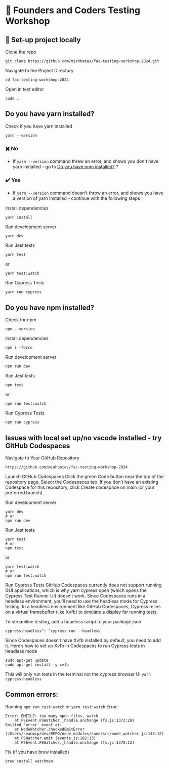 # 🧪 Founders and Coders Testing Workshop

## 🔨 Set-up project locally

Clone the repo

```
git clone https://github.com/miahbates/fac-testing-workshop-2024.git
```

Navigate to the Project Directory

```
cd fac-testing-workshop-2024
```

Open in text editor

```
code .
```

## Do you have yarn installed?

Check if you have yarn installed

```
yarn --version
```

### ✖️ No

- If `yarn --version` command threw an error, and shows you don't have yarn installed - go to [Do you have npm installed?](#-do-you-have-npm-installed) ?

### ✔️ Yes

- If `yarn --version` command doesn't throw an error, and shows you have a version of yarn installed - continue with the following steps

Install dependencies

```
yarn install
```

Run development server

```
yarn dev
```

Run Jest tests

```
yarn test
```

or

```
yarn test:watch
```

Run Cypress Tests

```
yarn run cypress
```

## Do you have npm installed?

Check for npm

```
npm --version
```

Install dependencies

```
npm i —force
```

Run development server

```
npm run dev
```

Run Jest tests

```
npm test
```

or

```
npm run test:watch
```

Run Cypress Tests

```
npm run cypress
```

## Issues with local set up/no vscode installed - try GitHub Codespaces

Navigate to Your GitHub Repository

```
https://github.com/miahbates/fac-testing-workshop-2024
```

Launch GitHub Codespaces
Click the green Code button near the top of the repository page.
Select the Codespaces tab.
If you don’t have an existing Codespace for this repository, click Create codespace on main (or your preferred branch).

Run development server

```
yarn dev
# or
npm run dev
```

Run Jest tests

```
yarn test
# or
npm test
```

or

```
yarn test:watch
# or
npm run test:watch
```

Run Cypress Tests
GitHub Codespaces currently does not support running GUI applications, which is why yarn cypress open (which opens the Cypress Test Runner UI) doesn’t work. Since Codespaces runs in a headless environment, you’ll need to use the headless mode for Cypress testing. In a headless environment like GitHub Codespaces, Cypress relies on a virtual framebuffer (like Xvfb) to simulate a display for running tests.

To streamline testing, add a headless script to your package.json

```
cypress:headless": "cypress run --headless
```

Since Codespaces doesn’t have Xvfb installed by default, you need to add it.
Here’s how to set up Xvfb in Codespaces to run Cypress tests in headless mode

```
sudo apt-get update
sudo apt-get install -y xvfb
```

This will only run tests in the terminal not the cypress browser UI
`yarn cypress:headless`

## Common errors:

Running `npm run test:watch` or `yarn test:watch`
Error:

```
Error: EMFILE: too many open files, watch
    at FSEvent.FSWatcher._handle.onchange (fs.js:1372:28)
Emitted 'error' event at:
    at NodeWatcher.checkedEmitError (/Users/seanmcp/dev/REPO/node_modules/sane/src/node_watcher.js:143:12)
    at FSWatcher.emit (events.js:182:13)
    at FSEvent.FSWatcher._handle.onchange (fs.js:1378:12)
```

Fix (if you have brew installed)

```
brew install watchman
```
